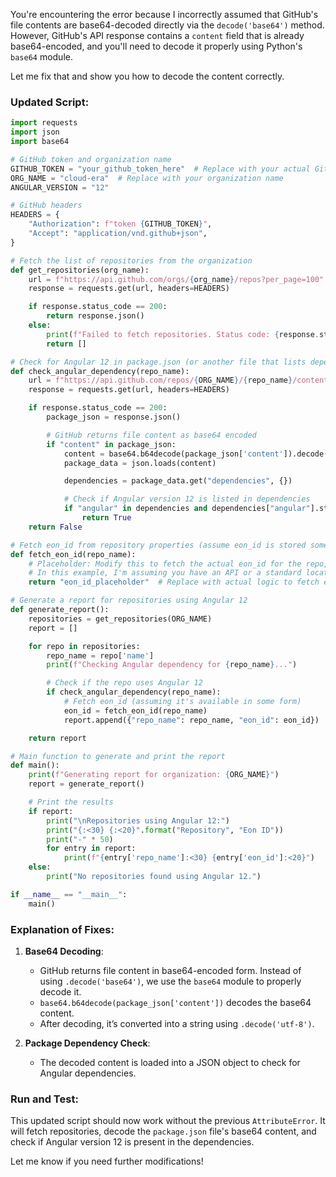 You're encountering the error because I incorrectly assumed that GitHub's file contents are base64-decoded directly via the `decode('base64')` method. However, GitHub's API response contains a `content` field that is already base64-encoded, and you'll need to decode it properly using Python's `base64` module.

Let me fix that and show you how to decode the content correctly.

### Updated Script:

```python
import requests
import json
import base64

# GitHub token and organization name
GITHUB_TOKEN = "your_github_token_here"  # Replace with your actual GitHub token
ORG_NAME = "cloud-era"  # Replace with your organization name
ANGULAR_VERSION = "12"

# GitHub headers
HEADERS = {
    "Authorization": f"token {GITHUB_TOKEN}",
    "Accept": "application/vnd.github+json",
}

# Fetch the list of repositories from the organization
def get_repositories(org_name):
    url = f"https://api.github.com/orgs/{org_name}/repos?per_page=100"
    response = requests.get(url, headers=HEADERS)

    if response.status_code == 200:
        return response.json()
    else:
        print(f"Failed to fetch repositories. Status code: {response.status_code}")
        return []

# Check for Angular 12 in package.json (or another file that lists dependencies)
def check_angular_dependency(repo_name):
    url = f"https://api.github.com/repos/{ORG_NAME}/{repo_name}/contents/package.json"  # Modify if needed
    response = requests.get(url, headers=HEADERS)

    if response.status_code == 200:
        package_json = response.json()

        # GitHub returns file content as base64 encoded
        if "content" in package_json:
            content = base64.b64decode(package_json['content']).decode('utf-8')  # Decode the base64 content
            package_data = json.loads(content)

            dependencies = package_data.get("dependencies", {})

            # Check if Angular version 12 is listed in dependencies
            if "angular" in dependencies and dependencies["angular"].startswith(ANGULAR_VERSION):
                return True
    return False

# Fetch eon_id from repository properties (assume eon_id is stored somewhere like in the properties)
def fetch_eon_id(repo_name):
    # Placeholder: Modify this to fetch the actual eon_id for the repo, if stored somewhere
    # In this example, I'm assuming you have an API or a standard location for eon_id
    return "eon_id_placeholder"  # Replace with actual logic to fetch eon_id

# Generate a report for repositories using Angular 12
def generate_report():
    repositories = get_repositories(ORG_NAME)
    report = []

    for repo in repositories:
        repo_name = repo['name']
        print(f"Checking Angular dependency for {repo_name}...")

        # Check if the repo uses Angular 12
        if check_angular_dependency(repo_name):
            # Fetch eon_id (assuming it's available in some form)
            eon_id = fetch_eon_id(repo_name)
            report.append({"repo_name": repo_name, "eon_id": eon_id})

    return report

# Main function to generate and print the report
def main():
    print(f"Generating report for organization: {ORG_NAME}")
    report = generate_report()

    # Print the results
    if report:
        print("\nRepositories using Angular 12:")
        print("{:<30} {:<20}".format("Repository", "Eon ID"))
        print("-" * 50)
        for entry in report:
            print(f"{entry['repo_name']:<30} {entry['eon_id']:<20}")
    else:
        print("No repositories found using Angular 12.")

if __name__ == "__main__":
    main()
```

### Explanation of Fixes:
1. **Base64 Decoding**:
   - GitHub returns file content in base64-encoded form. Instead of using `.decode('base64')`, we use the `base64` module to properly decode it.
   - `base64.b64decode(package_json['content'])` decodes the base64 content.
   - After decoding, it’s converted into a string using `.decode('utf-8')`.

2. **Package Dependency Check**:
   - The decoded content is loaded into a JSON object to check for Angular dependencies.

### Run and Test:
This updated script should now work without the previous `AttributeError`. It will fetch repositories, decode the `package.json` file's base64 content, and check if Angular version 12 is present in the dependencies.

Let me know if you need further modifications!
